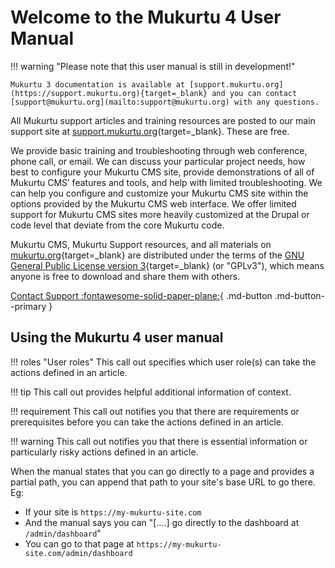 # Welcome to the Mukurtu 4 User Manual

!!! warning "Please note that this user manual is still in development!"

    Mukurtu 3 documentation is available at [support.mukurtu.org](https://support.mukurtu.org){target=_blank} and you can contact [support@mukurtu.org](mailto:support@mukurtu.org) with any questions.

All Mukurtu support articles and training resources are posted to our main support site at [support.mukurtu.org](https://support.mukurtu.org){target=_blank}. These are free.

We provide basic training and troubleshooting through web conference, phone call, or email. We can discuss your particular project needs, how best to configure your Mukurtu CMS site, provide demonstrations of all of Mukurtu CMS’ features and tools, and help with limited troubleshooting. We can help you configure and customize your Mukurtu CMS site within the options provided by the Mukurtu CMS web interface. We offer limited support for Mukurtu CMS sites more heavily customized at the Drupal or code level that deviate from the core Mukurtu code.

Mukurtu CMS, Mukurtu Support resources, and all materials on [mukurtu.org](https://mukurtu.org){target=_blank} are distributed under the terms of the [GNU General Public License version 3](https://www.gnu.org/licenses/quick-guide-gplv3.html){target=_blank} (or "GPLv3"), which means anyone is free to download and share them with others.

[Contact Support :fontawesome-solid-paper-plane:](mailto:support@mukurtu.org){ .md-button .md-button--primary }

## Using the Mukurtu 4 user manual

!!! roles "User roles"
    This call out specifies which user role(s) can take the actions defined in an article.

!!! tip
    This call out provides helpful additional information of context.

!!! requirement
    This call out notifies you that there are requirements or prerequisites before you can take the actions defined in an article.

!!! warning
    This call out notifies you that there is essential information or particularly risky actions defined in an article.

When the manual states that you can go directly to a page and provides a partial path, you can append that path to your site's base URL to go there. Eg:

- If your site is `https://my-mukurtu-site.com`
- And the manual says you can "[....] go directly to the dashboard at `/admin/dashboard`"
- You can go to that page at `https://my-mukurtu-site.com/admin/dashboard`
